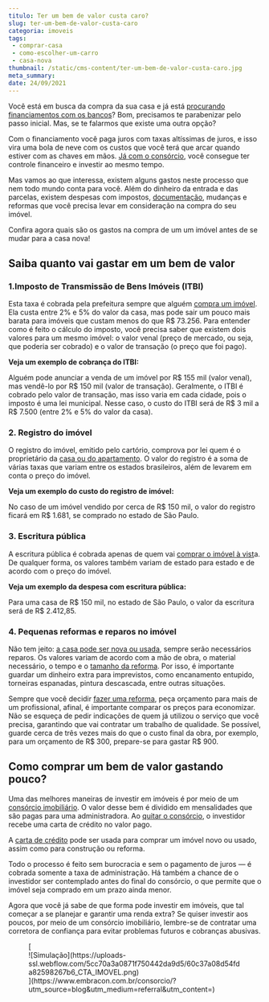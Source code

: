 ```yaml
---
titulo: Ter um bem de valor custa caro?
slug: ter-um-bem-de-valor-custa-caro
categoria: imoveis
tags:
 - comprar-casa
 - como-escolher-um-carro
 - casa-nova
thumbnail: /static/cms-content/ter-um-bem-de-valor-custa-caro.jpg
meta_summary: 
date: 24/09/2021
---
```

Você está em busca da compra da sua casa e já está [procurando financiamentos com os bancos](https://www.embracon.com.br/blog/entenda-quais-sao-as-6-maiores-desvantagens-do-financiamento)? Bom, precisamos te parabenizar pelo passo inicial. Mas, se te falarmos que existe uma outra opção?

Com o financiamento você paga juros com taxas altíssimas de juros, e isso vira uma bola de neve com os custos que você terá que arcar quando estiver com as chaves em mãos. [Já com o consórcio](https://www.embracon.com.br/blog/como-o-consorcio-de-imoveis-cresceu-ao-longo-de-2020), você consegue ter controle financeiro e investir ao mesmo tempo.

Mas vamos ao que interessa, existem alguns gastos neste processo que nem todo mundo conta para você. Além do dinheiro da entrada e das parcelas, existem despesas com impostos, [documentação](https://www.embracon.com.br/blog/qual-e-a-documentacao-necessaria-para-a-compra-de-um-imovel), mudanças e reformas que você precisa levar em consideração na compra do seu imóvel.

Confira agora quais são os gastos na compra de um um imóvel antes de se mudar para a casa nova!

Saiba quanto vai gastar em um bem de valor 
-------------------------------------------

### 1.Imposto de Transmissão de Bens Imóveis (ITBI) 

Esta taxa é cobrada pela prefeitura sempre que alguém [compra um imóvel](https://www.embracon.com.br/blog/vantagens-de-morar-em-casa-pequena). Ela custa entre 2% e 5% do valor da casa, mas pode sair um pouco mais barata para imóveis que custam menos do que R$ 73.256. Para entender como é feito o cálculo do imposto, você precisa saber que existem dois valores para um mesmo imóvel: o valor venal (preço de mercado, ou seja, que poderia ser cobrado) e o valor de transação (o preço que foi pago).

**Veja um exemplo de cobrança do ITBI:**

Alguém pode anunciar a venda de um imóvel por R$ 155 mil (valor venal), mas vendê-lo por R$ 150 mil (valor de transação). Geralmente, o ITBI é cobrado pelo valor de transação, mas isso varia em cada cidade, pois o imposto é uma lei municipal. Nesse caso, o custo do ITBI será de R$ 3 mil a R$ 7.500 (entre 2% e 5% do valor da casa).

### 2. Registro do imóvel 

O registro do imóvel, emitido pelo cartório, comprova por lei quem é o proprietário da [casa ou do apartamento](https://www.embracon.com.br/blog/casa-ou-apartamento-qual-a-melhor-escolha-para-voce). O valor do registro é a soma de várias taxas que variam entre os estados brasileiros, além de levarem em conta o preço do imóvel.

**Veja um exemplo do custo do registro de imóvel:**

No caso de um imóvel vendido por cerca de R$ 150 mil, o valor do registro ficará em R$ 1.681, se comprado no estado de São Paulo.

### 3. Escritura pública 

A escritura pública é cobrada apenas de quem vai [comprar o imóvel à vist](https://www.embracon.com.br/blog/como-funciona-um-consorcio-de-imoveis-no-brasil)a. De qualquer forma, os valores também variam de estado para estado e de acordo com o preço do imóvel.

**Veja um exemplo da despesa com escritura pública:**

Para uma casa de R$ 150 mil, no estado de São Paulo, o valor da escritura será de R$ 2.412,85.

### 4. Pequenas reformas e reparos no imóvel 

Não tem jeito: [a casa pode ser nova ou usada](https://www.embracon.com.br/blog/imoveis-usados-tem-garantia-no-consorcio), sempre serão necessários reparos. Os valores variam de acordo com a mão de obra, o material necessário, o tempo e o [tamanho da reforma](https://www.embracon.com.br/blog/quer-reformar-sua-casa-nos-temos-5-dicas-para-voce-se-inspirar). Por isso, é importante guardar um dinheiro extra para imprevistos, como encanamento entupido, torneiras espanadas, pintura descascada, entre outras situações.

Sempre que você decidir [fazer uma reforma](https://www.embracon.com.br/blog/guia-completo-de-como-reformar-a-sua-casa-inteira-com-o-consorcio), peça orçamento para mais de um profissional, afinal, é importante comparar os preços para economizar. Não se esqueça de pedir indicações de quem já utilizou o serviço que você precisa, garantindo que vai contratar um trabalho de qualidade. Se possível, guarde cerca de três vezes mais do que o custo final da obra, por exemplo, para um orçamento de R$ 300, prepare-se para gastar R$ 900.

Como comprar um bem de valor gastando pouco? 
---------------------------------------------

Uma das melhores maneiras de investir em imóveis é por meio de um [consórcio imobiliário](https://www.embracon.com.br/blog/por-que-contratar-o-consorcio-imobiliario-embracon). O valor desse bem é dividido em mensalidades que são pagas para uma administradora. Ao [quitar o consórcio](https://www.embracon.com.br/blog/saiba-o-que-fazer-quando-for-contemplado-no-consorcio), o investidor recebe uma carta de crédito no valor pago.

A [carta de crédito](https://www.embracon.com.br/conhecaoconsorcio/o-que-e-carta-de-credito) pode ser usada para comprar um imóvel novo ou usado, assim como para construção ou reforma.

Todo o processo é feito sem burocracia e sem o pagamento de juros — é cobrada somente a taxa de administração. Há também a chance de o investidor ser contemplado antes do final do consórcio, o que permite que o imóvel seja comprado em um prazo ainda menor.

Agora que você já sabe de que forma pode investir em imóveis, que tal começar a se planejar e garantir uma renda extra? Se quiser investir aos poucos, por meio de um consórcio imobiliário, lembre-se de contratar uma corretora de confiança para evitar problemas futuros e cobranças abusivas.

<figure class="w-richtext-figure-type-image w-richtext-align-center">[<div>![Simulação](https://uploads-ssl.webflow.com/5cc70a3a0871f750442da9d5/60c37a08d54fda82598267b6_CTA_IMOVEL.png)</div>](https://www.embracon.com.br/consorcio/?utm_source=blog&utm_medium=referral&utm_content=)</figure>

